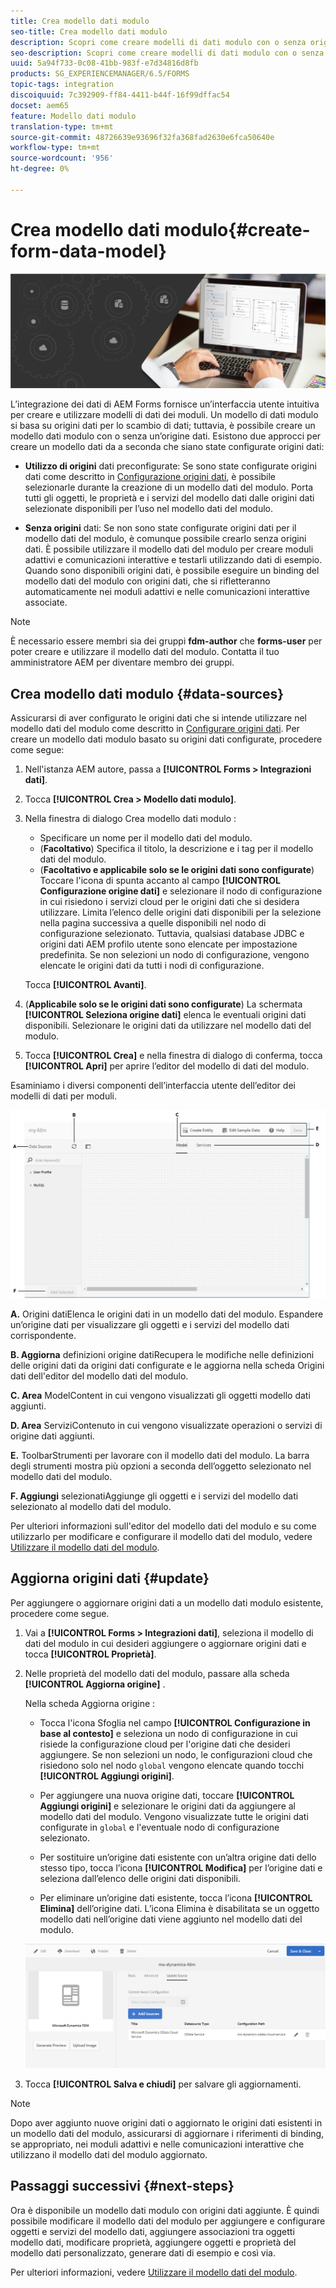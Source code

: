 ```yaml
---
title: Crea modello dati modulo
seo-title: Crea modello dati modulo
description: Scopri come creare modelli di dati modulo con o senza origini dati configurate.
seo-description: Scopri come creare modelli di dati modulo con o senza origini dati configurate.
uuid: 5a94f733-0c08-41bb-983f-e7d34816d8fb
products: SG_EXPERIENCEMANAGER/6.5/FORMS
topic-tags: integration
discoiquuid: 7c392909-ff84-4411-b44f-16f99dffac54
docset: aem65
feature: Modello dati modulo
translation-type: tm+mt
source-git-commit: 48726639e93696f32fa368fad2630e6fca50640e
workflow-type: tm+mt
source-wordcount: '956'
ht-degree: 0%

---
```



# Crea modello dati modulo{#create-form-data-model}

![](do-not-localize/data-integeration.png)

L’integrazione dei dati di AEM Forms fornisce un’interfaccia utente intuitiva per creare e utilizzare modelli di dati dei moduli. Un modello di dati modulo si basa su origini dati per lo scambio di dati; tuttavia, è possibile creare un modello dati modulo con o senza un’origine dati. Esistono due approcci per creare un modello dati da a seconda che siano state configurate origini dati:

* **Utilizzo di origini** dati preconfigurate: Se sono state configurate origini dati come descritto in  [Configurazione origini dati](../../forms/using/configure-data-sources.md), è possibile selezionarle durante la creazione di un modello dati del modulo. Porta tutti gli oggetti, le proprietà e i servizi del modello dati dalle origini dati selezionate disponibili per l’uso nel modello dati del modulo.

* **Senza origini** dati: Se non sono state configurate origini dati per il modello dati del modulo, è comunque possibile crearlo senza origini dati. È possibile utilizzare il modello dati del modulo per creare moduli adattivi e comunicazioni interattive e testarli utilizzando dati di esempio. Quando sono disponibili origini dati, è possibile eseguire un binding del modello dati del modulo con origini dati, che si rifletteranno automaticamente nei moduli adattivi e nelle comunicazioni interattive associate.

>[!NOTE]
>
>È necessario essere membri sia dei gruppi **fdm-author** che **forms-user** per poter creare e utilizzare il modello dati del modulo. Contatta il tuo amministratore AEM per diventare membro dei gruppi.

## Crea modello dati modulo {#data-sources}

Assicurarsi di aver configurato le origini dati che si intende utilizzare nel modello dati del modulo come descritto in [Configurare origini dati](../../forms/using/configure-data-sources.md). Per creare un modello dati modulo basato su origini dati configurate, procedere come segue:

1. Nell&#39;istanza AEM autore, passa a **[!UICONTROL Forms > Integrazioni dati]**.
1. Tocca **[!UICONTROL Crea > Modello dati modulo]**.
1. Nella finestra di dialogo Crea modello dati modulo :

   * Specificare un nome per il modello dati del modulo.
   * (**Facoltativo**) Specifica il titolo, la descrizione e i tag per il modello dati del modulo.
   * (**Facoltativo e applicabile solo se le origini dati sono configurate**) Toccare l&#39;icona di spunta accanto al campo **[!UICONTROL Configurazione origine dati]** e selezionare il nodo di configurazione in cui risiedono i servizi cloud per le origini dati che si desidera utilizzare. Limita l’elenco delle origini dati disponibili per la selezione nella pagina successiva a quelle disponibili nel nodo di configurazione selezionato. Tuttavia, qualsiasi database JDBC e origini dati AEM profilo utente sono elencate per impostazione predefinita. Se non selezioni un nodo di configurazione, vengono elencate le origini dati da tutti i nodi di configurazione.

   Tocca **[!UICONTROL Avanti]**.

1. (**Applicabile solo se le origini dati sono configurate**) La schermata **[!UICONTROL Seleziona origine dati]** elenca le eventuali origini dati disponibili. Selezionare le origini dati da utilizzare nel modello dati del modulo.
1. Tocca **[!UICONTROL Crea]** e nella finestra di dialogo di conferma, tocca **[!UICONTROL Apri]** per aprire l’editor del modello di dati del modulo.

Esaminiamo i diversi componenti dell’interfaccia utente dell’editor dei modelli di dati per moduli.

![Un modello di dati modulo con tre origini dati: un servizio RESTful, un profilo utente AEM e un RDBMS](assets/fdm-ui.png)

**A.** Origini datiElenca le origini dati in un modello dati del modulo. Espandere un’origine dati per visualizzare gli oggetti e i servizi del modello dati corrispondente.

**B. Aggiorna** definizioni origine datiRecupera le modifiche nelle definizioni delle origini dati da origini dati configurate e le aggiorna nella scheda Origini dati dell&#39;editor del modello dati del modulo.

**C. Area** ModelContent in cui vengono visualizzati gli oggetti modello dati aggiunti.

**D. Area** ServiziContenuto in cui vengono visualizzate operazioni o servizi di origine dati aggiunti.

**E.** ToolbarStrumenti per lavorare con il modello dati del modulo. La barra degli strumenti mostra più opzioni a seconda dell’oggetto selezionato nel modello dati del modulo.

**F. Aggiungi** selezionatiAggiunge gli oggetti e i servizi del modello dati selezionato al modello dati del modulo.

Per ulteriori informazioni sull&#39;editor del modello dati del modulo e su come utilizzarlo per modificare e configurare il modello dati del modulo, vedere [Utilizzare il modello dati del modulo](../../forms/using/work-with-form-data-model.md).

## Aggiorna origini dati {#update}

Per aggiungere o aggiornare origini dati a un modello dati modulo esistente, procedere come segue.

1. Vai a **[!UICONTROL Forms > Integrazioni dati]**, seleziona il modello di dati del modulo in cui desideri aggiungere o aggiornare origini dati e tocca **[!UICONTROL Proprietà]**.
1. Nelle proprietà del modello dati del modulo, passare alla scheda **[!UICONTROL Aggiorna origine]** .

   Nella scheda Aggiorna origine :

   * Tocca l&#39;icona Sfoglia nel campo **[!UICONTROL Configurazione in base al contesto]** e seleziona un nodo di configurazione in cui risiede la configurazione cloud per l&#39;origine dati che desideri aggiungere. Se non selezioni un nodo, le configurazioni cloud che risiedono solo nel nodo `global` vengono elencate quando tocchi **[!UICONTROL Aggiungi origini]**.

   * Per aggiungere una nuova origine dati, toccare **[!UICONTROL Aggiungi origini]** e selezionare le origini dati da aggiungere al modello dati del modulo. Vengono visualizzate tutte le origini dati configurate in `global` e l&#39;eventuale nodo di configurazione selezionato.

   * Per sostituire un’origine dati esistente con un’altra origine dati dello stesso tipo, tocca l’icona **[!UICONTROL Modifica]** per l’origine dati e seleziona dall’elenco delle origini dati disponibili.
   * Per eliminare un’origine dati esistente, tocca l’icona **[!UICONTROL Elimina]** dell’origine dati. L’icona Elimina è disabilitata se un oggetto modello dati nell’origine dati viene aggiunto nel modello dati del modulo.

   ![proprietà fdm](assets/fdm-properties.png)

1. Tocca **[!UICONTROL Salva e chiudi]** per salvare gli aggiornamenti.

>[!NOTE]
>
>Dopo aver aggiunto nuove origini dati o aggiornato le origini dati esistenti in un modello dati del modulo, assicurarsi di aggiornare i riferimenti di binding, se appropriato, nei moduli adattivi e nelle comunicazioni interattive che utilizzano il modello dati del modulo aggiornato.

## Passaggi successivi {#next-steps}

Ora è disponibile un modello dati modulo con origini dati aggiunte. È quindi possibile modificare il modello dati del modulo per aggiungere e configurare oggetti e servizi del modello dati, aggiungere associazioni tra oggetti modello dati, modificare proprietà, aggiungere oggetti e proprietà del modello dati personalizzato, generare dati di esempio e così via.

Per ulteriori informazioni, vedere [Utilizzare il modello dati del modulo](../../forms/using/work-with-form-data-model.md).
